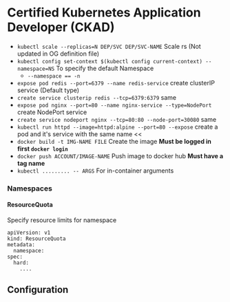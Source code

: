 # Certified Kubernetes Application Developer (CKAD)
- `kubectl scale --replicas=N DEP/SVC DEP/SVC-NAME` Scale rs (Not updated in OG definition file)
- `kubectl config set-context $(kubectl config current-context) --namespace=NS` To specify the default Namespace
  - `--namespace == -n`
- `expose pod redis --port=6379 --name redis-service` create clusterIP service (Default type)
- `create service clusterip redis --tcp=6379:6379` same
- `expose pod nginx --port=80 --name nginx-service --type=NodePort` create NodePort service
- `create service nodeport nginx --tcp=80:80 --node-port=30080` same
- `kubectl run httpd --image=httpd:alpine --port=80 --expose` create a pod and it's service with the same name <<
- `docker build -t IMG-NAME FILE` Create the image **Must be logged in first `docker login`**
- `docker push ACCOUNT/IMAGE-NAME` Push image to docker hub **Must have a tag name**
- `kubectl ......... -- ARGS` For in-container arguments


### Namespaces
#### ResourceQuota
Specify resource limits for namespace
```
apiVersion: v1
kind: ResourceQuota
metadata:
  namespace:
spec:
  hard:
    ....
```
## Configuration
